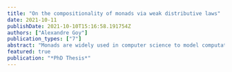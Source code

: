 ```yaml
---
title: "On the compositionality of monads via weak distributive laws"
date: 2021-10-11
publishDate: 2021-10-10T15:16:58.191754Z
authors: ["Alexandre Goy"]
publication_types: ["7"]
abstract: "Monads are widely used in computer science to model computational effects. To represent complex systems, compositionality of monads is therefore crucial. One can usually compose two monads using distributive laws. When no distributive law exists, it is sometimes still possible to recover what looks like a composite effect by using a *weak* distributive law. The phenomenon occurs when combining probabilistic choice with non-deterministic choice, or when combining non-deterministic choice with itself. This thesis leverages and enhances the framework of weak distributive laws towards applications in computer science. Firstly, we focus on the two most-known examples where distributive laws fail in the category of sets. The origin of scattered results of the literature is explained through the lens of weak distributive laws. This includes composition of equational theories for non-determinism and probability as well as coalgebraic constructions for probabilistic automata and alternating automata. Secondly, aiming at applications in the semantics of programming languages, we study how to obtain laws in other categories. Notably, we generalise weak self-distribution of non-deterministic choice to arbitrary toposes and compact Hausdorff spaces."
featured: true
publication: "*PhD Thesis*"
---
```


